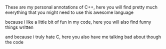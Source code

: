 These are my personal annotations of C++, here you will find pretty much everything that you might need to use this awesome language


because i like a little bit of fun in my code, here you will also find funny things written


and because i truly hate C, here you also have me talking bad about though the code
